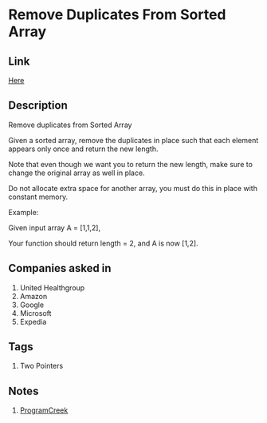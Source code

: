 # Remove Duplicates From Sorted Array

## Link

[Here](https://www.interviewbit.com/problems/remove-duplicates-from-sorted-array/)

## Description

Remove duplicates from Sorted Array

Given a sorted array, remove the duplicates in place such that each element appears only once and return the new length.

Note that even though we want you to return the new length, make sure to change the original array as well in place.

Do not allocate extra space for another array, you must do this in place with constant memory.

Example:

Given input array A = [1,1,2],

Your function should return length = 2, and A is now [1,2].

## Companies asked in

1. United Healthgroup
1. Amazon
1. Google
1. Microsoft
1. Expedia

## Tags

1. Two Pointers

## Notes

1. [ProgramCreek](https://www.programcreek.com/2013/01/leetcode-remove-duplicates-from-sorted-array-java/)